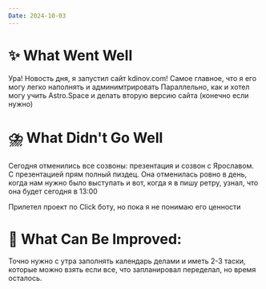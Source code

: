 ```yaml
---
Date: 2024-10-03
---
```



# **✨ What Went Well**

Ура! Новость дня, я запустил сайт kdinov.com! 
Самое главное, что я его могу легко наполнять и админимтрировать
Параллельно, как и хотел могу учить Astro.Space и делать вторую версию сайта (конечно если нужно)



#  **⛈️ What Didn't Go Well**

Сегодня отменились все созвоны: презентация и созвон с Ярославом. 
С презентацией прям полный пиздец. Она отменилась ровно в день, когда нам нужно было выступать и вот, когда я в пишу ретру, узнал, что она будет сегодня в 13:00

Прилетел проект по Click боту, но пока я не понимаю его ценности


# **💫 What Can Be Improved**:

Точно нужно с утра заполнять календарь делами и иметь 2-3 таски, которые можно взять если все, что запланировал переделал, но время осталось. 

